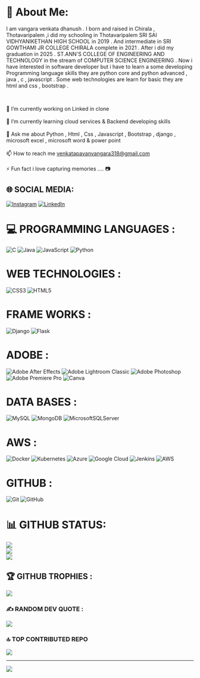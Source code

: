 # 💫 About Me:

I am vangara venkata dhanush . I born and raised in Chirala , 
Thotavaripalem ,i did my schooling in Thotavaripalem SRI SAI 
VIDHYANIKETHAN HIGH SCHOOL in 2019 . And intermediate in SRI GOWTHAMI JR COLLEGE CHIRALA complete in 
2021 . After i did my graduation in 2025 . ST.ANN'S COLLEGE OF 
ENGINEERING AND TECHNOLOGY in the stream of COMPUTER SCIENCE ENGINEERING .
Now i have interested in software developer  but  i have to learn a some 
developing Programming language skills they are python core and python advanced , java , c , javascript . Some web 
technologies are learn for basic they are  html and css , bootstrap . 

<br>

🔭 I’m currently working on Linked in clone<br>
<br>🌱 I’m currently learning cloud services & Backend developing skills<br>
<br>💬 Ask me about Python , Html , Css , Javascript , Bootstrap , django , microsoft excel , microsoft word & power point<br>
<br>📫 How to reach me venkatapavanvangara318@gmail.com<br>
<br>⚡ Fun fact i love capturing memories .... 📷




## 🌐 SOCIAL MEDIA:
[![Instagram](https://img.shields.io/badge/Instagram-%23E4405F.svg?logo=Instagram&logoColor=white)](https://instagram.com/venkatapavan_official) [![LinkedIn](https://img.shields.io/badge/LinkedIn-%230077B5.svg?logo=linkedin&logoColor=white)](https://linkedin.com/in/www.linkedin.com/in/venkatapavanvangara951a06232) 

# 💻 PROGRAMMING LANGUAGES :
![C](https://img.shields.io/badge/c-%2300599C.svg?style=for-the-badge&logo=c&logoColor=white)  ![Java](https://img.shields.io/badge/java-%23ED8B00.svg?style=for-the-badge&logo=openjdk&logoColor=white) ![JavaScript](https://img.shields.io/badge/javascript-%23323330.svg?style=for-the-badge&logo=javascript&logoColor=%23F7DF1E) ![Python](https://img.shields.io/badge/python-3670A0?style=for-the-badge&logo=python&logoColor=ffdd54)
# WEB TECHNOLOGIES :
![CSS3](https://img.shields.io/badge/css3-%231572B6.svg?style=for-the-badge&logo=css3&logoColor=white) ![HTML5](https://img.shields.io/badge/html5-%23E34F26.svg?style=for-the-badge&logo=html5&logoColor=white)
# FRAME WORKS :
![Django](https://img.shields.io/badge/django-%23092E20.svg?style=for-the-badge&logo=django&logoColor=white) ![Flask](https://img.shields.io/badge/flask-%23000.svg?style=for-the-badge&logo=flask&logoColor=white)
# ADOBE :
![Adobe After Effects](https://img.shields.io/badge/Adobe%20After%20Effects-9999FF.svg?style=for-the-badge&logo=Adobe%20After%20Effects&logoColor=white) ![Adobe Lightroom Classic](https://img.shields.io/badge/Adobe%20Lightroom%20Classic-31A8FF.svg?style=for-the-badge&logo=Adobe%20Lightroom%20Classic&logoColor=white) ![Adobe Photoshop](https://img.shields.io/badge/adobe%20photoshop-%2331A8FF.svg?style=for-the-badge&logo=adobe%20photoshop&logoColor=white) ![Adobe Premiere Pro](https://img.shields.io/badge/Adobe%20Premiere%20Pro-9999FF.svg?style=for-the-badge&logo=Adobe%20Premiere%20Pro&logoColor=white) ![Canva](https://img.shields.io/badge/Canva-%2300C4CC.svg?style=for-the-badge&logo=Canva&logoColor=white)  
# DATA BASES  :
![MySQL](https://img.shields.io/badge/mysql-4479A1.svg?style=for-the-badge&logo=mysql&logoColor=white) ![MongoDB](https://img.shields.io/badge/MongoDB-%234ea94b.svg?style=for-the-badge&logo=mongodb&logoColor=white) ![MicrosoftSQLServer](https://img.shields.io/badge/Microsoft%20SQL%20Server-CC2927?style=for-the-badge&logo=microsoft%20sql%20server&logoColor=white)
# AWS :
![Docker](https://img.shields.io/badge/docker-%230db7ed.svg?style=for-the-badge&logo=docker&logoColor=white) ![Kubernetes](https://img.shields.io/badge/kubernetes-%23326ce5.svg?style=for-the-badge&logo=kubernetes&logoColor=white) ![Azure](https://img.shields.io/badge/azure-%230072C6.svg?style=for-the-badge&logo=microsoftazure&logoColor=white) ![Google Cloud](https://img.shields.io/badge/GoogleCloud-%234285F4.svg?style=for-the-badge&logo=google-cloud&logoColor=white)  ![Jenkins](https://img.shields.io/badge/jenkins-%232C5263.svg?style=for-the-badge&logo=jenkins&logoColor=white) ![AWS](https://img.shields.io/badge/AWS-%23FF9900.svg?style=for-the-badge&logo=amazon-aws&logoColor=white)
# GITHUB : 
![Git](https://img.shields.io/badge/git-%23F05033.svg?style=for-the-badge&logo=git&logoColor=white) ![GitHub](https://img.shields.io/badge/github-%23121011.svg?style=for-the-badge&logo=github&logoColor=white)
# 📊 GITHUB STATUS:
![](https://github-readme-stats.vercel.app/api?username=venkatapavan318&theme=radical&hide_border=false&include_all_commits=true&count_private=false)<br/>
![](https://github-readme-streak-stats.herokuapp.com/?user=venkatapavan318&theme=radical&hide_border=false)<br/>
![](https://github-readme-stats.vercel.app/api/top-langs/?username=venkatapavan318&theme=radical&hide_border=false&include_all_commits=true&count_private=false&layout=compact)

## 🏆 GITHUB TROPHIES : 
![](https://github-profile-trophy.vercel.app/?username=venkatapavan318&theme=onedark&no-frame=false&no-bg=false&margin-w=4)

### ✍️ RANDOM DEV QUOTE : 
![](https://quotes-github-readme.vercel.app/api?type=horizontal&theme=radical)

### 🔝 TOP CONTRIBUTED REPO
![](https://github-contributor-stats.vercel.app/api?username=venkatapavan318&limit=5&theme=dark&combine_all_yearly_contributions=true)

---
[![](https://visitcount.itsvg.in/api?id=venkatapavan318&icon=8&color=0)](https://visitcount.itsvg.in)

<!-- Proudly created with GPRM ( https://gprm.itsvg.in ) -->

